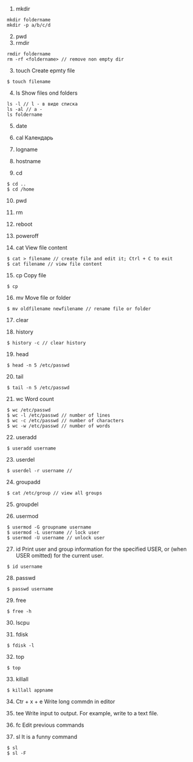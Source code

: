 1. mkdir
```
mkdir foldername
mkdir -p a/b/c/d
```
2. pwd
3. rmdir
```
rmdir foldername
rm -rf <foldername> // remove non empty dir
```
3. touch
Create epmty file
```
$ touch filename
```

4. ls
Show files ond folders
```
ls -l // l - в виде списка
ls -al // a - 
ls foldername
```

5. date

6. cal
Календарь

7. logname

8. hostname

9. cd
```
$ cd ..
$ cd /home
```

10. pwd

11. rm

12. reboot

13. poweroff

14. cat
View file content
```
$ cat > filename // create file and edit it; Ctrl + C to exit
$ cat filename // view file content
```

15. cp
Copy file
```
$ cp
```

16. mv
Move file or folder
```
$ mv oldfilename newfilename // rename file or folder
```

17. clear

18. history
```
$ history -c // clear history
```

19. head
```
$ head -n 5 /etc/passwd
```

20. tail
```
$ tail -n 5 /etc/passwd
```

21. wc
Word count
```
$ wc /etc/passwd
$ wc -l /etc/passwd // number of lines
$ wc -c /etc/passwd // number of characters
$ wc -w /etc/passwd // number of words
```

22. useradd
```
$ useradd username
```

23. userdel
```
$ userdel -r username //
```

24. groupadd
```
$ cat /etc/group // view all groups
```

25. groupdel

26. usermod
```
$ usermod -G groupname username
$ usermod -L username // lock user
$ usermod -U username // unlock user
```

27. id
Print user and group information for the specified USER, or (when USER omitted) for the current user.
```
$ id username
```

28. passwd
```
$ passwd username
```

29. free
```
$ free -h
```

30. lscpu

31. fdisk
```
$ fdisk -l
```

32. top
```
$ top
```

33. killall
```
$ killall appname
```

34. Ctr + x + e
Write long commdn in editor

35. tee
Write input to output. For example, write to a text file.

36. fc
Edit previous commands

37. sl
It is a funny command
```
$ sl
$ sl -F
```
